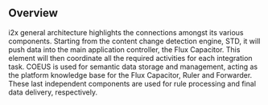 ## Overview
i2x general architecture highlights the connections amongst its various components. Starting from the content change detection engine, STD, it will push data into the main application controller, the Flux Capacitor. This element will then coordinate all the required activities for each integration task. COEUS is used for semantic data storage and management, acting as the platform knowledge base for the Flux Capacitor, Ruler and Forwarder. These last independent components are used for rule processing and final data delivery, respectively.